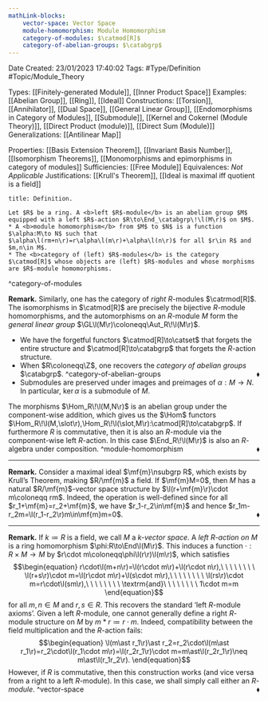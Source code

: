 ```yaml
---
mathLink-blocks:
    vector-space: Vector Space
    module-homomorphism: Module Homomorphism
    category-of-modules: $\catmod[R]$
    category-of-abelian-groups: $\catabgrp$
---
```


<div class="topSpace"></div>

Date Created: 23/01/2023 17:40:02
Tags: #Type/Definition #Topic/Module_Theory

Types: [[Finitely-generated Module]], [[Inner Product Space]]
Examples: [[Abelian Group]], [[Ring]], [[Ideal]]
Constructions: [[Torsion]], [[Annihilator]], [[Dual Space]], [[General Linear Group]], [[Endomorphisms in Category of Modules]], [[Submodule]], [[Kernel and Cokernel (Module Theory)]], [[Direct Product (module)]], [[Direct Sum (Module)]]
Generalizations: [[Antilinear Map]]

Properties: [[Basis Extension Theorem]], [[Invariant Basis Number]], [[Isomorphism Theorems]], [[Monomorphisms and epimorphisms in category of modules]]
Sufficiencies: [[Free Module]]
Equivalences: <i>Not Applicable</i>
Justifications: [[Krull's Theorem]], [[Ideal is maximal iff quotient is a field]]

``` ad-Definition
title: Definition.

Let $R$ be a ring. A <b>left $R$-module</b> is an abelian group $M$ equipped with a left $R$-action $R\to\End_\catabgrp\!\l(M\r)$ on $M$.
* A <b>module homomorphism</b> from $M$ to $N$ is a function $\alpha:M\to N$ such that $\alpha\l(rm+n\r)=r\alpha\l(m\r)+\alpha\l(n\r)$ for all $r\in R$ and $m,n\in M$.
* The <b>category of (left) $R$-modules</b> is the category $\catmod[R]$ whose objects are (left) $R$-modules and whose morphisms are $R$-module homomorphisms.

```
^category-of-modules

<b>Remark.</b> Similarly, one has the category of <i>right</i> $R$-modules $\catrmod[R]$. The isomorphisms in $\catmod[R]$ are precisely the bijective $R$-module homomorphisms, and the automorphisms on an $R$-module $M$ form the <i>general linear group</i> $\GL\l(M\r)\coloneqq\Aut_R\!\l(M\r)$.
* We have the forgetful functors $\catmod[R]\to\catset$ that forgets the entire structure and $\catmod[R]\to\catabgrp$ that forgets the $R$-action structure.
* When $R\coloneqq\Z$, one recovers the <i>category of abelian groups</i> $\catabgrp$.<span style="float:right;">$\blacklozenge$</span>
^category-of-abelian-groups
* Submodules are preserved under images and preimages of $\alpha:M\to N$. In particular, $\ker\alpha$ is a submodule of $M$.

The morphisms $\Hom_R\!\l(M,N\r)$ is an abelian group under the component-wise addition, which gives us the $\Hom$ functors $\Hom_R\!\l(M,\slot\r),\Hom_R\!\l(\slot,M\r):\catmod[R]\to\catabgrp$. If furthermore $R$ is commutative, then it is also an $R$-module via the component-wise left $R$-action. In this case $\End_R\!\l(M\r)$ is also an $R$-algebra under composition.<span style="float:right;">$\blacklozenge$</span>
^module-homomorphism

---

<b>Remark.</b> Consider a maximal ideal $\mf{m}\nsubgrp R$, which exists by Krull’s Theorem, making $R/\mf{m}$ a field. If $\mf{m}M=0$, then $M$ has a natural $R/\mf{m}$-vector space structure by $\l(r+\mf{m}\r)\cdot m\coloneqq rm$. Indeed, the operation is well-defined since for all $r_1+\mf{m}=r_2+\mf{m}$, we have $r_1-r_2\in\mf{m}$ and hence $r_1m-r_2m=\l(r_1-r_2\r)m\in\mf{m}m=0$.<span style="float:right;">$\blacklozenge$</span>

---

<b>Remark.</b> If $k\coloneqq R$ is a field, we call $M$ a <i>$k$-vector space</i>. A <i>left $R$-action on $M$</i> is a ring homomorphism $\phi:R\to\End\l(M\r)$. This induces a function $\cdot:R\times M\to M$ by $r\cdot m\coloneqq\phi\l(r\r)\l(m\r)$, which satisfies
$$\begin{equation}
    r\cdot\l(m+n\r)=\l(r\cdot m\r)+\l(r\cdot n\r),\ \ \ \ \ \ \ \ \l(r+s\r)\cdot m=\l(r\cdot m\r)+\l(s\cdot m\r),\ \ \ \ \ \ \ \ \l(rs\r)\cdot m=r\cdot\l(sm\r),\ \ \ \ \ \ \ \ \textrm{and}\ \ \ \ \ \ \ \ 1\cdot m=m
\end{equation}$$
for all $m,n\in M$ and $r,s\in R$. This recovers the standard ‘left $R$-module axioms’. Given a left $R$-module, one cannot generally define a right $R$-module structure on $M$ by $m\ast r\coloneqq r\cdot m$. Indeed, compatibility between the field multiplication and the $R$-action fails:
$$\begin{equation}
    \l(m\ast r_1\r)\ast r_2=r_2\cdot\l(m\ast r_1\r)=r_2\cdot\l(r_1\cdot m\r)=\l(r_2r_1\r)\cdot m=m\ast\l(r_2r_1\r)\neq m\ast\l(r_1r_2\r).
\end{equation}$$
However, if $R$ is commutative, then this construction works (and vice versa from a right to a left $R$-module). In this case, we shall simply call either an <i>$R$-module</i>.<span style="float:right;">$\blacklozenge$</span>
^vector-space
